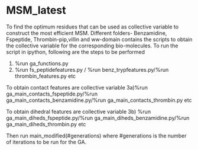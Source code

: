 # MSM_latest
To find the optimum residues that can be used as collective variable to construct the most efficient MSM.
Different folders- Benzamidine, Fspeptide, Thrombin-pip,villin and ww-domain contains the scripts to obtain the collective variable for the corresponding bio-molecules. 
To run the script in ipython, following are the steps to be performed 
1) %run ga_functions.py
2) %run fs_peptidefeatures.py / %run benz_trypfeatures.py/%run thrombin_features.py etc

To obtain contact features are collective variable 
3a)%run ga_main_contacts_fspeptide.py/%run ga_main_contacts_benzamidine.py/%run ga_main_contacts_thrombin.py etc

To obtain dihedral features are collective variable 
3b) %run ga_main_diheds_fspeptide.py/%run ga_main_diheds_benzamidine.py/%run ga_main_diheds_thrombin.py etc

Then run 
main_modified(#generations) where #generations is the number of iterations to be run for the GA.  

